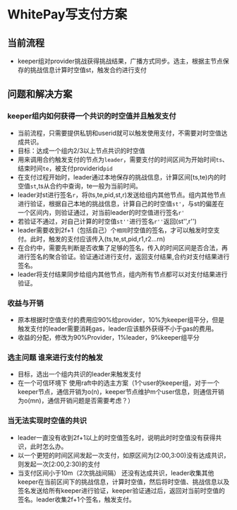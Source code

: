# WhitePay写支付方案

## 当前流程
  + keeper组对provider挑战获得挑战结果，广播方式同步。选主，根据主节点保存的挑战信息计算时空值st，触发合约进行支付

## 问题和解决方案

### keeper组内如何获得一个共识的时空值并且触发支付

  + 当前流程，只需要提供私钥和userid就可以触发使用支付，不需要对时空值达成共识。
  + 目标：达成一个组内2/3以上节点共识的时空值
  + 用来调用合约触发支付的节点为`leader`，需要支付的时间区间为开始时间`ts`、结束时间`te`，被支付providerid`pid`
  + 在支付过程开始时，leader通过本地保存的挑战信息，计算区间[ts,te)内的时空值`st`,ts从合约中查询，te一般为当前时间。
  + leader对st进行签名`r`，将(ts,te,pid,st,r)发送给组内其他节点。组内其他节点进行验证，根据自己本地的挑战信息，计算自己的时空值`st'`，与st的偏差在一个区间内，则验证通过，对当前leader的时空值进行签名`r'`
  + 若验证不通过，对自己计算的时空值`st''`进行签名`r''`返回(st'',r'')
  + leader需要收到2f+1（包括自己）个`相同`时空值的签名，才可以触发时空支付。此时，触发的支付应该传入(ts,te,st,pid,r1,r2...rn)
  + 在合约中，需要先判断是否收集了足够的签名，传入的时间区间是否合法，再进行签名的聚合验证。验证通过进行支付，返回支付结果,合约对支付结果进行签名。
  + leader将支付结果同步给组内其他节点，组内所有节点都可以对支付结果进行验证。

### 收益与开销
  
  + 原本根据时空值支付的费用应90%给provider，10%为keeper组平分，但是触发支付的leader需要消耗gas，leader应该额外获得不小于gas的费用。
  + 收益的分配，修改为90%Provider，1%leader，9%keeper组平分

### 选主问题 谁来进行支付的触发

  + 目标，选出一个组内共识的leader来触发支付
  + 在一个可信环境下 使用raft中的选主方案（1个user的keeper组，对于一个keeper节点，通信开销为o(n)，keeper节点维护m个user信息，则通信开销为o(mn)，通信开销问题是否需要考虑？）

### 当无法实现时空值的共识

  + leader一直没有收到2f+1以上的时空值签名时，说明此时时空值没有获得共识，此时怎么办。
  + 以一个更短的时间区间发起一次支付，如原区间为[2:00,3:00)没有达成共识，则发起一次[2:00,2:30)的支付
  + 当支付区间小于10m（2次挑战间隔） 还没有达成共识，leader收集其他keeper在当前区间下的挑战信息，计算时空值，然后将时空值、挑战信息以及签名发送给所有keeper进行验证，keeper验证通过后，返回对当前时空值的签名。leader收集2f+1个签名，触发支付。
